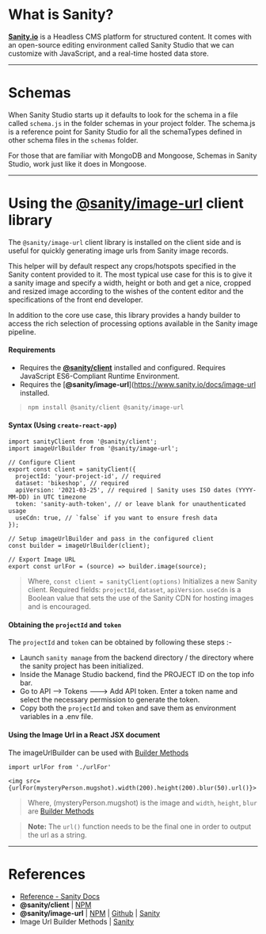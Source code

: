 # What is Sanity?
[**Sanity.io**](https://www.sanity.io) is a Headless CMS platform for structured content. It comes with an open-source editing environment called Sanity Studio that we can customize with JavaScript, and a real-time hosted data store.

----------------------------------------------------------------------------------------------------------

# Schemas
When Sanity Studio starts up it defaults to look for the schema in a file called `schema.js` in the folder schemas in your project folder. The schema.js is a reference point for Sanity Studio for all the schemaTypes defined in other schema files in the `schemas` folder.

For those that are familiar with MongoDB and Mongoose, Schemas in Sanity Studio, work just like it does in Mongoose.

----------------------------------------------------------------------------------------------------------

# Using the [**@sanity/image-url**](https://www.sanity.io/docs/image-url) client library

The `@sanity/image-url` client library is installed on the client side and is useful for quickly generating image urls from Sanity image records.

This helper will by default respect any crops/hotspots specified in the Sanity content provided to it. The most typical use case for this is to give it a sanity image and specify a width, height or both and get a nice, cropped and resized image according to the wishes of the content editor and the specifications of the front end developer.

In addition to the core use case, this library provides a handy builder to access the rich selection of processing options available in the Sanity image pipeline.

#### Requirements
- Requires the [**@sanity/client**](https://www.npmjs.com/package/@sanity/client) installed and configured. Requires JavaScript ES6-Compliant Runtime Environment.
- Requires the [**@sanity/image-url**](https://www.sanity.io/docs/image-url installed.

> `npm install @sanity/client @sanity/image-url`

#### Syntax (Using `create-react-app`)
```
import sanityClient from '@sanity/client';
import imageUrlBuilder from '@sanity/image-url';

// Configure Client
export const client = sanityClient({
  projectId: 'your-project-id', // required
  dataset: 'bikeshop', // required
  apiVersion: '2021-03-25', // required | Sanity uses ISO dates (YYYY-MM-DD) in UTC timezone
  token: 'sanity-auth-token', // or leave blank for unauthenticated usage
  useCdn: true, // `false` if you want to ensure fresh data
});

// Setup imageUrlBuilder and pass in the configured client
const builder = imageUrlBuilder(client);

// Export Image URL
export const urlFor = (source) => builder.image(source);
```

> Where,
> `const client = sanityClient(options)`
> Initializes a new Sanity client. Required fields: `projectId`, `dataset`, `apiVersion`. `useCdn` is a Boolean value that sets the use of the Sanity CDN for hosting images and is encouraged.

#### Obtaining the `projectId` and `token`
The `projectId` and `token` can be obtained by following these steps :-

- Launch `sanity manage` from the backend directory / the directory where the sanity project has been initialized.
- Inside the Manage Studio backend, find the PROJECT ID on the top info bar.
- Go to API --> Tokens ---> Add API token. Enter a token name and select the necessary permission to generate the token.
- Copy both the `projectId` and `token` and save them as environment variables in a .env file.


#### Using the Image Url in a React JSX document

The imageUrlBuilder can be used with [Builder Methods](https://www.sanity.io/docs/image-url#builder-methods)

```
import urlFor from './urlFor'

<img src={urlFor(mysteryPerson.mugshot).width(200).height(200).blur(50).url()}>
```

> Where, (mysteryPerson.mugshot) is the image and `width`, `height`, `blur` are [Builder Methods](https://www.sanity.io/docs/image-url#builder-methods)

> **Note:** The `url()` function needs to be the final one in order to output the url as a string.

----------------------------------------------------------------------------------------------------------

# References

- [Reference - Sanity Docs](https://www.sanity.io/docs/reference)
- **@sanity/client** | [NPM](https://www.npmjs.com/package/@sanity/client)
- **@sanity/image-url** | [NPM](https://www.npmjs.com/package/@sanity/image-url) | [Github](https://github.com/sanity-io/image-url) | [Sanity](https://www.sanity.io/docs/image-url)
- Image Url Builder Methods | [Sanity](https://www.sanity.io/docs/image-url#builder-methods)